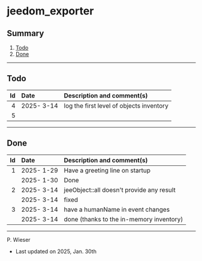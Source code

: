 # jeedom_exporter

## Summary

1. [Todo](#todo)
2. [Done](#done)

---
## Todo

|   Id | Date       | Description and comment(s) |
| ---: | :---       | :---                       |
|    4 | 2025- 3-14 | log the first level of objects inventory |
|    5 |  |  |

---
## Done

|   Id | Date       | Description and comment(s) |
| ---: | :---       | :---                       |
|    1 | 2025- 1-29 | Have a greeting line on startup |
|      | 2025- 1-30 | Done |
|    2 | 2025- 3-14 | jeeObject::all doesn't provide any result |
|      | 2025- 3-14 | fixed |
|    3 | 2025- 3-14 | have a humanName in event changes |
|      | 2025- 3-14 | done (thanks to the in-memory inventory) |

---
P. Wieser
- Last updated on 2025, Jan. 30th
